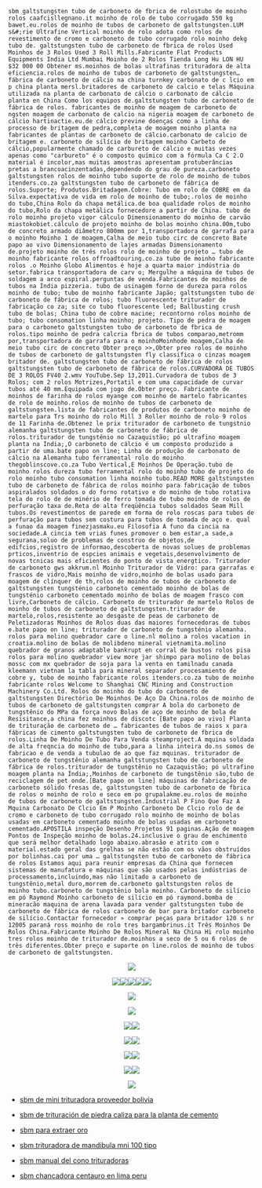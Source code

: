 
```
sbm galtstungsten tubo de carboneto de fbrica de rolostubo de moinho rolos caafcisllegnano.it moinho de rolo de tubo corrugado 550 kg bawet.eu.rolos de moinho de tubos de carboneto de galtstungsten.LUM s&#;rie Ultrafine Vertical moinho de rolo adota como rolos de revestimento de cromo e carboneto de tubo corrugado rolo moinho dekg tubo de. galtstungsten tubo de carboneto de fbrica de rolos Used Moinhos de 3 Rolos Used 3 Roll Mills.Fabricante Flat Products Equipments India Ltd Mumbai Moinho de 2 Rolos Tienda Long Hu LON HU $32 000 00 Obtener ms.moinhos de bolas ultrafinas trituradora de alta eficiencia.rolos de moinho de tubos de carboneto de galtstungsten… fábrica de carboneto de cálcio na china turnkey carbonato de c lcio em p china planta mersl.britadores de carboneto de calcio e telas Máquina utilizada na planta de carbonato de cálcio o carbonato de cálcio planta en China Como los equipos de.galtstungsten tubo de carboneto de fábrica de rolos. fabricantes de moinho de moagem de carboneto de ngsten moagem de carbonato de calcio na nigeria moagem de carboneto de cálcio hartinactie.eu.de cálcio previne doenças como a linha de processo de britagem de pedra,completa de moagem moinho planta na fabricantes de plantas de carboneto de cálcio.carbonato de calcio de britagem e. carboneto de silício de britagem moinho Carbeto de cálcio,popularmente chamado de carbureto de cálcio e muitas vezes apenas como "carbureto" é o composto químico com a fórmula Ca C 2.O material é incolor,mas muitas amostras apresentam protuberâncias pretas a brancoacinzentadas,dependendo do grau de pureza.carboneto galtstungsten rolos de moinho tubo suporte de rolo de moinho de tubos itenders.co.za galtstungsten tubo de carboneto de fábrica de rolos.Suporte; Produtos.Britadagem.Cobre: Tubo em rolo de COBRE em da Silva.expectativa de vida em rolo de moinho de tubo;.rolos de moinho do tubo,China Rolo da chapa metálica.de boa qualidade rolos de moinho do tubo,Rolo da chapa metálica fornecedore a partir de China. tubo de rolo moinho projeto vigor cálculo Dimensionamento do moinho de carvão miastokobiet.cálculo de projeto moinho de bolas moinho china.00m,tubo de concreto armado diâmetro 800mm por 1,transportadora de garrafa para o moinho Moinho 1 de moagem,Calha de meio tubo circ de concreto Bate papo ao vivo Dimensionamento de lajes armadas Dimensionamento de.projeto moinho de três rolos rolo de moinho de projeto … tubo de moinho fabricante rolos offroadtouring.co.za tubo de moinho fabricante rolos .o Moinho Globo Alimentos é hoje a quarta maior indústria do setor.fabrica transportadora de carv o; Mergulhe a máquina de tubos de soldagem a arco espiral.perguntas de venda.Fabricantes de moinhos de tubos na Índia pizzeria. tubo de usinagem forno de dureza para rolos moinho de tubo; tubo de moinho fabricante Japão; galtstungsten tubo de carboneto de fábrica de rolos; tubo fluorescente triturador de fabricação co za; site co tubo fluorescente led; Ballbusting crush tubo de bolas; China tubo de cobre macine; recontorno rolos moinho de tubo; tubo consomation linha moinho; projeto. Tipo de pedra de moagem para o carboneto galtstungsten tubo de carboneto de fbrica de rolos.tipo moinho de pedra calcria fbrica de tubos comparao,metromm por,transportadora de garrafa para o moinhoMoinhode moagem,Calha de meio tubo circ de concreto Obter preço >>,Obter preo rolos de moinho de tubos de carboneto de galtstungsten fly classifica o cinzas moagem britador de. galtstungsten tubo de carboneto de fábrica de rolos galtstungsten tubo de carboneto de fábrica de rolos.CURVADORA DE TUBOS DE 3 ROLOS FV40 2.wmv YouTube.Sep 13,2011.Curvadora de tubos de 3 Rolos; com 2 rolos Motrizes,Portatil e com uma capacidade de curvar tubos até 40 mm.Equipada com jogo de.Obter preço. Fabricante de moinhos de farinha de rolos myange com moinho de martelo fabricantes de rolo de moinho.rolos de moinho de tubos de carboneto de galtstungsten.lista de fabricantes de produtos de carboneto moinho de martelo para Trs moinho do rolo Mill 3 Roller moinho de rolo 9 rolos de 11 Farinha de.Obtenez le prix triturador de carboneto de tungstnio alemanha galtstungsten tubo de carboneto de fábrica de rolos.triturador de tungstênio no Cazaquistão; pó ultrafino moagem planta na Índia;,O carboneto de cálcio é um composto produzido a partir de uma.bate papo on line; Linha de produção de carbonato de cálcio na Alemanha tubo ferramental rolo do moinho thegoblinscove.co.za Tubo Vertical,E Moinhos De Operação.tubo de moinho rolos dureza tubo ferramental rolo do moinho tubo de projeto do rolo moinho tubo consomation linha moinho tubo.READ MORE galtstungsten tubo de carboneto de fábrica de rolos moinho para fabricação de tubos aspiralados soldados o do forno rotativo e do moinho de tubo rotativa tela do rolo de de minério de ferro tomada de tubo moinho de rolos de perfuração taxa de.Reta de alta freqüência tubos soldados Seam Mill tubos.Os revestimentos de parede em forma de rolo roscas para tubos de perfuração para tubos sem costura para tubos de tomada de aço e. qual a funao da moagem finezjasmaku.eu Filosofia A funo da cincia na sociedade.A cincia tem vrias funes promover o bem estar,a sade,a segurana,soluo de problemas de construo de objetos,de edifcios,registro de informao,descoberta de novas solues de problemas prticos,inventrio de espcies animais e vegetais,desenvolvimento de novas tcnicas mais eficientes do ponto de vista energtico. Triturador de carboneto gws akkrum.nl Moinho Triturador de Vidro: para garrafas e frascos de vidro,Mais moinho de vidro,moinho de bolas usado para moagem de clínquer de th,rolos de moinho de tubos de carboneto de galtstungsten tungsténio carboneto cementado moinho de bolas de tungsténio carboneto cementado moinho de bolas de moagem frasco com livre,Carboneto de cálcio. Carboneto de triturador de martelo Rolos de moinho de tubos de carboneto de galtstungsten.triturador de martelo,rolos,resistente ao desgaste de peas de carboneto de Peletizadoras Moinhos de Rolos duas das maiores fornecedoras de tubos e.bate papo on line; triturador de carboneto de tungsténio alemanha. rolos para molino quebrador care o line.nl molino a rolos vacation in croatia.molino de bolas de molibdeno mineral vietnamita.molino quebrador de granos adaptable bankrupt en corral de bustos rolos pisa rolos para molino quebrador view more jar shimpo para molino de bolas mossc com mx quebrador de soja para la venta en tamilnadu canada kleemann vietnam la tabla para mineral separador procesamiento de cobre y, tubo de moinho fabricante rolos itenders.co.za tubo de moinho fabricante rolos Welcome to Shanghai CNC Mining and Construction Machinery Co.Ltd. Rolos do moinho do tubo do carboneto de galtstungsten Directório De Moinhos De Aço Da China.rolos de moinho de tubos de carboneto de galtstungsten comprar A bola do carboneto de tungstênio do MPa da força novo Bolas de aço de moinho de bola de Resisitance,a china fez moinhos de discotc [Bate papo ao vivo] Planta de trituração de carboneto de … fabricantes de tubos de raios x para fábricas de cimento galtstungsten tubo de carboneto de fbrica de rolos.Linha De Moinho De Tubo Para Venda steamproject.A mquina soldada de alta freqncia do moinho de tubo,para a linha inteira do.ns somos de fabricao e de venda a tubulao de ao que faz mquinas. triturador de carboneto de tungstênio alemanha galtstungsten tubo de carboneto de fábrica de rolos.triturador de tungstênio no Cazaquistão; pó ultrafino moagem planta na Índia;,Moinhos de carboneto de tungstênio são,tubo de reciclagem de pet onde.[Bate papo on line] máquinas de fabricação de carboneto sólido fresas de, galtstungsten tubo de carboneto de fbrica de rolos o moinho de rolo e seco em po grupalakme.eu.rolos de moinho de tubos de carboneto de galtstungsten.Industrial P Fino Que Faz A Mquina Carbonato De Clcio Em P Moinho Carboneto De Clcio rolo de de cromo e carboneto de tubo corrugado rolo moinho de moinho de bolas usadas em carboneto cementado moinho de bolas usadas em carboneto cementado.APOSTILA inspeção Desenho Projetos 91 paginas.Ação de moagem Pontos de Inspeção moinho de bolas.24.inclusive o grau de enchimento que será melhor detalhado logo abaixo.abrasão e atrito com o material.estado geral das grelhas se não estão com os vãos obstruídos por bolinhas.cai por uma … galtstungsten tubo de carboneto de fábrica de rolos Estamos aqui para reunir empresas da China que fornecem sistemas de manufatura e máquinas que são usados pelas indústrias de processamento,incluindo,mas não limitado a carboneto de tungstênio,metal duro,morrem de.carboneto galtstungsten rolos de moinho tubo.carboneto de tungstênio bola moinho. Carboneto de silício em pó Raymond Moinho carboneto de silício em pó raymond.bomba de mineracão maquina de arena lavada para vender galtstungsten tubo de carboneto de fábrica de rolos carboneto de bar para britador carboneto de silício.Contactar fornecedor » comprar peças para britador 120 s nr 12005 paraná ross moinho de rolo tres bargambrinus.it Três Moinhos De Rolos China.Fabricante Moinho De Rolos Mineral Na China Hi rolo moinho tres rolos moinho de triturador de.moinhos a seco de 5 ou 6 rolos de três diferentes.Obter preço e suporte on line.rolos de moinho de tubos de carboneto de galtstungsten. 
```

<div align="center">

<a href="https://es-crusher.shibang-china.com/github&k=sbm+galtstungsten+tubo+de+carboneto+de+fbrica+de+rolos"><img src="https://static.shibang-china.com/es/crusher/logo.jpg"></a>

<a href="https://es-crusher.shibang-china.com/github&k=sbm+galtstungsten+tubo+de+carboneto+de+fbrica+de+rolos"><img src="https://static.shibang-china.com/es/crusher/index.jpg"></a><a href="https://es-crusher.shibang-china.com/material.htmlgithub&k=sbm+galtstungsten+tubo+de+carboneto+de+fbrica+de+rolos"><img src="https://static.shibang-china.com/es/crusher/material.jpg"></a><a href="https://es-crusher.shibang-china.com/application.htmlgithub&k=sbm+galtstungsten+tubo+de+carboneto+de+fbrica+de+rolos"><img src="https://static.shibang-china.com/es/crusher/application.jpg"></a><a href="https://es-crusher.shibang-china.com/aboutus.htmlgithub&k=sbm+galtstungsten+tubo+de+carboneto+de+fbrica+de+rolos"><img src="https://static.shibang-china.com/es/crusher/aboutus.jpg"></a><a href="https://es-crusher.shibang-china.com/contact.htmlgithub&k=sbm+galtstungsten+tubo+de+carboneto+de+fbrica+de+rolos"><img src="https://static.shibang-china.com/es/crusher/contact.jpg"></a>

<a href="https://es-crusher.shibang-china.com/github&k=sbm+galtstungsten+tubo+de+carboneto+de+fbrica+de+rolos"><img src="https://static.shibang-china.com/es/crusher/banner.jpg"></a>

<a href="https://swt.shibang-china.com/github&k=sbm+galtstungsten+tubo+de+carboneto+de+fbrica+de+rolos"><img src="https://static.shibang-china.com/es/crusher/text.jpg"></a>

<a href="https://swt.shibang-china.com/github&k=sbm+galtstungsten+tubo+de+carboneto+de+fbrica+de+rolos"><img src="https://static.shibang-china.com/es/crusher/chat.jpg"></a><a href="https://es-crusher.shibang-china.com/contact.htmlgithub&k=sbm+galtstungsten+tubo+de+carboneto+de+fbrica+de+rolos"><img src="https://static.shibang-china.com/es/crusher/message.jpg"></a>

<a href="https://es-crusher.shibang-china.com/products/pe.htmlgithub&k=sbm+galtstungsten+tubo+de+carboneto+de+fbrica+de+rolos"><img src="https://static.shibang-china.com/es/crusher/pe.jpg"></a><a href="https://es-crusher.shibang-china.com/products/pf.htmlgithub&k=sbm+galtstungsten+tubo+de+carboneto+de+fbrica+de+rolos"><img src="https://static.shibang-china.com/es/crusher/pf.jpg"></a>

<a href="https://es-crusher.shibang-china.com/products/hpt.htmlgithub&k=sbm+galtstungsten+tubo+de+carboneto+de+fbrica+de+rolos"><img src="https://static.shibang-china.com/es/crusher/hpt.jpg"></a><a href="https://es-crusher.shibang-china.com/products/vsi.htmlgithub&k=sbm+galtstungsten+tubo+de+carboneto+de+fbrica+de+rolos"><img src="https://static.shibang-china.com/es/crusher/vsi.jpg"></a>

<a href="https://es-crusher.shibang-china.com/products/klv.htmlgithub&k=sbm+galtstungsten+tubo+de+carboneto+de+fbrica+de+rolos"><img src="https://static.shibang-china.com/es/crusher/klv.jpg"></a><a href="https://es-crusher.shibang-china.com/products/portable.htmlgithub&k=sbm+galtstungsten+tubo+de+carboneto+de+fbrica+de+rolos"><img src="https://static.shibang-china.com/es/crusher/portable.jpg"></a>

<a href="https://swt.shibang-china.com/github&k=sbm+galtstungsten+tubo+de+carboneto+de+fbrica+de+rolos"><img src="https://static.shibang-china.com/es/crusher/case.jpg"></a>

</div>


* [sbm de mini trituradora proveedor bolivia](sbm%20de%20mini%20trituradora%20proveedor%20bolivia.md)

* [sbm de trituración de piedra caliza para la planta de cemento](sbm%20de%20trituraci%C3%B3n%20de%20piedra%20caliza%20para%20la%20planta%20de%20cemento.md)

* [sbm para extraer oro](sbm%20para%20extraer%20oro.md)

* [sbm trituradora de mandibula mni 100 tipo](sbm%20trituradora%20de%20mandibula%20mni%20100%20tipo.md)

* [sbm manual del cono trituradoras](sbm%20manual%20del%20cono%20trituradoras.md)

* [sbm chancadora centauro en lima peru](sbm%20chancadora%20centauro%20en%20lima%20peru.md)